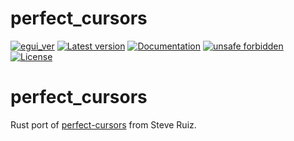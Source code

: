 # perfect_cursors

[![egui_ver](https://img.shields.io/badge/egui-0.27.0-blue)](https://github.com/emilk/egui)
[![Latest version](https://img.shields.io/crates/v/perfect_cursors.svg)](https://crates.io/crates/perfect_cursors)
[![Documentation](https://docs.rs/perfect_cursors/badge.svg)](https://docs.rs/perfect_cursors)
[![unsafe forbidden](https://img.shields.io/badge/unsafe-forbidden-success.svg)](https://github.com/rust-secure-code/safety-dance/)
[![License](https://img.shields.io/crates/l/perfect_cursors.svg)](https://crates.io/crates/perfect_cursors)



[content]:<>


# perfect_cursors

Rust port of [perfect-cursors](https://github.com/steveruizok/perfect-cursors) from Steve Ruiz.
